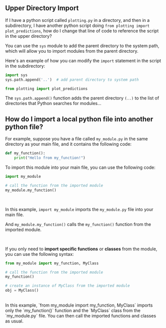## Upper Directory Import

If I have a python script called `plotting.py` in a directory, and then in a subdirectory, I have another python script doing `from plotting import plot_predictions`, how do I change that line of code to reference the script in the upper directory? 

You can use the `sys` module to add the parent directory to the system path, which will allow you to import modules from the parent directory.

Here's an example of how you can modify the `import` statement in the script in the subdirectory:

```python
import sys
sys.path.append('..')  # add parent directory to system path

from plotting import plot_predictions
```

The `sys.path.append()` function adds the parent directory `(..)` to the list of directories that Python searches for modules...

## How do I import a local python file into another python file?

For example, suppose you have a file called `my_module.py` in the same directory as your main file, and it contains the following code:

```python
def my_function():
    print("Hello from my_function!")
```

To import this module into your main file, you can use the following code:

```python
import my_module

# call the function from the imported module
my_module.my_function()
```

<br>

In this example, `import my_module` imports the `my_module.py` file into your main file.

And `my_module.my_function()` calls the `my_function()` function from the imported module.

<br>

If you only need to **import specific functions** or **classes** from the module, you can use the following syntax:

```python
from my_module import my_function, MyClass

# call the function from the imported module
my_function()

# create an instance of MyClass from the imported module
obj = MyClass()
```

<br>
In this example, `from my_module import my_function, MyClass` imports only the `my_function()` function and the `MyClass` class from the `my_module.py` file. You can then call the imported functions and classes as usual.

<br>